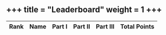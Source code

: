 +++
title = "Leaderboard"
weight = 1
+++
---

| Rank | Name     | Part I | Part II | Part III | Total Points |
|------|----------|--------|---------|----------|--------------|
